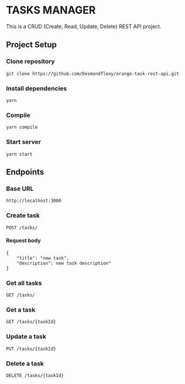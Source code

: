 # TASKS MANAGER

This is a CRUD (Create, Read, Update, Delete) REST API project.

## Project Setup

### Clone repository
```
git clone https://github.com/Desmondflexy/orange-task-rest-api.git
```

### Install dependencies
```
yarn
```

### Compile
```
yarn compile
```

### Start server
```
yarn start
```

## Endpoints

### Base URL
`http://localhost:3000`

### Create task
`POST /tasks/`

#### Request body
```
{
    "title": "new task",
    "description": new task description"
}
```

### Get all tasks
`GET /tasks/`

### Get a task
`GET /tasks/{taskId}`

### Update a task
`PUT /tasks/{taskId}`

### Delete a task
`DELETE /tasks/{taskId}`
